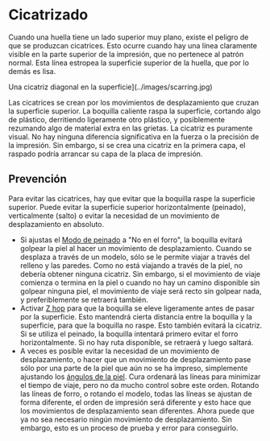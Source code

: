 Cicatrizado
====
Cuando una huella tiene un lado superior muy plano, existe el peligro de que se produzcan cicatrices. Esto ocurre cuando hay una línea claramente visible en la parte superior de la impresión, que no pertenece al patrón normal. Esta línea estropea la superficie superior de la huella, que por lo demás es lisa.

Una cicatriz diagonal en la superficie](../images/scarring.jpg)

Las cicatrices se crean por los movimientos de desplazamiento que cruzan la superficie superior. La boquilla caliente raspa la superficie, cortando algo de plástico, derritiendo ligeramente otro plástico, y posiblemente rezumando algo de material extra en las grietas. La cicatriz es puramente visual. No hay ninguna diferencia significativa en la fuerza o la precisión de la impresión. Sin embargo, si se crea una cicatriz en la primera capa, el raspado podría arrancar su capa de la placa de impresión.

Prevención
----
Para evitar las cicatrices, hay que evitar que la boquilla raspe la superficie superior. Puede evitar la superficie superior horizontalmente (peinado), verticalmente (salto) o evitar la necesidad de un movimiento de desplazamiento en absoluto.
* Si ajustas el [Modo de peinado](../travel/retraction_combing.md) a "No en el forro", la boquilla evitará golpear la piel al hacer un movimiento de desplazamiento. Cuando se desplaza a través de un modelo, sólo se le permite viajar a través del relleno y las paredes. Como no está viajando a través de la piel, no debería obtener ninguna cicatriz. Sin embargo, si el movimiento de viaje comienza o termina en la piel o cuando no hay un camino disponible sin golpear ninguna piel, el movimiento de viaje será recto sin golpear nada, y preferiblemente se retraerá también.
* Activar [Z hop](../travel/retraction_hop_enabled.md) para que la boquilla se eleve ligeramente antes de pasar por la superficie. Esto mantendrá cierta distancia entre la boquilla y la superficie, para que la boquilla no raspe. Esto también evitará la cicatriz. Si se utiliza el peinado, la boquilla intentará primero evitar el forro horizontalmente. Si no hay ruta disponible, se retraerá y luego saltará.
* A veces es posible evitar la necesidad de un movimiento de desplazamiento, o hacer que un movimiento de desplazamiento pase sólo por una parte de la piel que aún no se ha impreso, simplemente ajustando los [ángulos de la piel](../top_bottom/skin_angles.md). Cura ordenará las líneas para minimizar el tiempo de viaje, pero no da mucho control sobre este orden. Rotando las líneas de forro, o rotando el modelo, todas las líneas se ajustan de forma diferente, el orden de impresión será diferente y esto hace que los movimientos de desplazamiento sean diferentes. Ahora puede que ya no sea necesario ningún movimiento de desplazamiento. Sin embargo, esto es un proceso de prueba y error para conseguirlo.